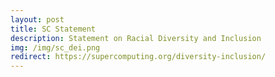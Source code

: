 ```yaml
---
layout: post
title: SC Statement
description: Statement on Racial Diversity and Inclusion
img: /img/sc_dei.png
redirect: https://supercomputing.org/diversity-inclusion/
---
```


